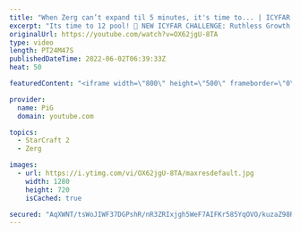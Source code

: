 ```yaml
---
title: "When Zerg can’t expand til 5 minutes, it's time to... | ICYFAR “One Base Openers” - StarCraft 2"
excerpt: "Its time to 12 pool! 🤯 NEW ICYFAR CHALLENGE: Ruthless Growth - Each time you expand, you have to attack! Send submissions to eonblu95@gmail.com as attachment AND only ICYFAR as the subject. Max 1 replay per person. Latest submission is on the 21st June. -- 🤯 In this week’s episode of I Cast Your Freakin"
originalUrl: https://youtube.com/watch?v=OX62jgU-8TA
type: video
length: PT24M47S
publishedDateTime: 2022-06-02T06:39:33Z
heat: 50

featuredContent: "<iframe width=\"800\" height=\"500\" frameborder=\"0\" src=\"https://www.youtube.com/embed/OX62jgU-8TA\" allow=\"accelerometer; autoplay; encrypted-media; gyroscope; picture-in-picture\" allowfullscreen></iframe>"

provider:
  name: PiG
  domain: youtube.com

topics:
  - StarCraft 2
  - Zerg

images:
  - url: https://i.ytimg.com/vi/OX62jgU-8TA/maxresdefault.jpg
    width: 1280
    height: 720
    isCached: true

secured: "AqXWNT/tsWoJIWF37DGPshR/nR3ZRIxjgh5WeF7AIFKr585YqOVO/kuzaZ98Rb7vxbCf+yQRfrUQ0yKFzApupsHOnamubUAgO4u44mWGb+KACBjZgSs7N29DsQ4x4q43kJYAOlaJrRSlTAOq5oszcUpJm42xMsuYGH/3z2aSPdgOY+ZVSi0C7Ph47lXUrW7aFyhf5y7yBmmBUqzBQmds1lYrFPT7xFWUz3k79Yzseq3fEcfI5XBeb+AwYGBdCW+NtqVyO3X8VucMEbmWhgnQaEr4eAJ+BGWHDFrqAFhmJvD7cY8syDqAADL5SfMjdEfoJY77D/uvWwKTOO2W0lfAXryut8nI6rTQ2LGpExPsFuFuVky1Jo1QB9HbLKDIdvfQbaZLKBgPgpfjnFJ/a9D3O1cKeRx0mKPTId0zOuGkbh8=;QMOl09J0sglkBiFcp9+/qQ=="
---
```


